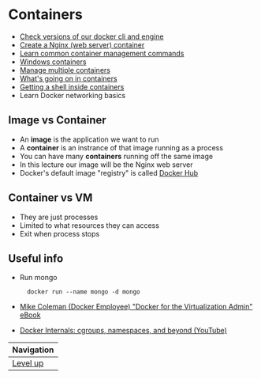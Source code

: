 # Containers #

* [Check versions of our docker cli and engine](check-versions/README.md)
* [Create a Nginx (web server) container](nginx-container/README.md)
* [Learn common container management commands](commands/README.md)
* [Windows containers](windows/README.md)
* [Manage multiple containers](manange-multiple-containers/README.md)
* [What's going on in containers](what-is-going-on-in-containers/README.md)
* [Getting a shell inside containers](shell-inside-containers/README.md)
* Learn Docker networking basics

## Image vs Container ##

* An **image** is the application we want to run
* A **container** is an instrance of that image running as a process
* You can have many **containers** running off the same image
* In this lecture our image will be the Nginx web server
* Docker's default image "registry" is called [Docker Hub](hub.docker.com)

## Container vs VM ##

* They are just processes
* Limited to what resources they can access
* Exit when process stops

## Useful info ##

* Run mongo

        docker run --name mongo -d mongo

* [Mike Coleman (Docker Employee) "Docker for the Virtualization Admin" eBook](https://github.com/mikegcoleman/docker101/blob/master/Docker_eBook_Jan_2017.pdf)

* [Docker Internals: cgroups, namespaces, and beyond (YouTube)](https://www.youtube.com/watch?v=sK5i-N34im8)

| Navigation               |
| ------------------------ |
| [Level up](../README.md) |
